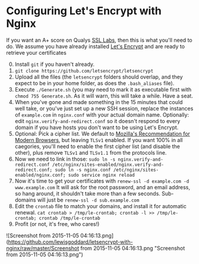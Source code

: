 # Configuring Let's Encrypt with Nginx
If you want an A+ score on Qualys [SSL Labs](https://www.ssllabs.com/ssltest/index.html), then this is what you'll need to do. We assume you have already installed [Let's Encrypt](https://letsencrypt.org/) and are ready to retrieve your certificates

0. Install `git` if you haven't already.
1. `git clone https://github.com/letsencrypt/letsencrypt`
2. Upload all the files (the `letsencrypt` folders should overlap, and they expect to be in your home folder, as does the `.bash_aliases` file).
3. Execute `./Generate.sh` (you may need to mark it as executable first with `chmod 755 Generate.sh`. As it will warn, this will take a while. Have a seat.
4. When you've gone and made something in the 15 minutes that could well take, or you've just set up a new SSH session, replace the instances of `example.com` in `nginx.conf` with your actual domain name. Optionally: edit `nginx.verify-and-redirect.conf` so it doesn't respond to every domain if you have hosts you don't want to be using Let's Encrypt.
5. Optional: Pick a cipher list. We default to [Mozilla's Recommendation for Modern Browsers](https://mozilla.github.io/server-side-tls/ssl-config-generator/?server=nginx-2.2.15&openssl=1.0.1e&hsts=yes&profile=modern), but leaving `TLSv1` enabled. If you want 100% in all caegories, you'll need to enable the first cipher list (and disable the other), plus remove `TLSv1` and `TLSv1.1` from the protocols line.
6. Now we need to link in those: `sudo ln -s nginx.verify-and-redirect.conf /etc/nginx/sites-enabled/nginx.verify-and-redirect.conf; sudo ln -s nginx.conf /etc/nginx/sites-enabled/nginx.conf; sudo service nginx reload`
7. Now it's time to get your certificates with `renew-ssl -d example.com -d www.example.com` It will ask for the root password, and an email address, so hang around, it shouldn't take more than a few seconds. Sub-domains will just be `renew-ssl -d sub.example.com`
8. Edit the `crontab` file to match your domains, and install it for automatic renewal. `cat crontab > /tmp/le-crontab; crontab -l >> /tmp/le-crontab; crontab /tmp/le-crontab`
9. Profit (or not, it's free, who cares!)

![Screenshot from 2015-11-05 04:16:13.png](https://github.com/lewisgoddard/letsencrypt-with-nginx/raw/master/Screenshot from 2015-11-05 04:16:13.png "Screenshot from 2015-11-05 04:16:13.png")
